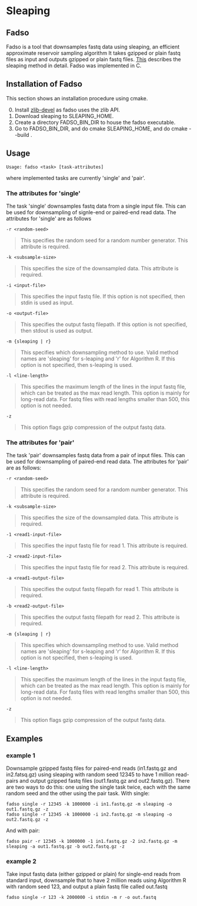 # Sleaping

## Fadso
Fadso is a tool that downsamples fastq data using sleaping, an efficient approximate reservoir sampling algorithm  It takes gzipped or plain fastq files as input and outputs gzipped or plain fastq files. [This](http://www.aaa.bbb.ccc) describes the sleaping method in detail.  Fadso was implemented in C.

## Installation of Fadso
This section shows an installation procedure using cmake. 

0. Install [zlib-devel](https://www.zlib.net/) as fadso uses the zlib API.
1. Download sleaping to SLEAPING_HOME.
2. Create a directory FADSO_BIN_DIR to house the fadso executable.
3. Go to FADSO_BIN_DIR, and do cmake SLEAPING_HOME, and do cmake --build .	
	

## Usage

	Usage: fadso <task> [task-attributes]
 where implemented tasks are currently 'single' and 'pair'.  
 
### The attributes for 'single'
The task 'single' downsamples fastq data from a single input file. This can be used for downsampling of signle-end or paired-end read data. The attributes for 'single' are as follows

	-r <random-seed>
>This specifies the random seed for a random number generator. This attribute is required.

	-k <subsample-size> 
>This specifies the size of the downsampled data. This attribute is required.

	-i <input-file>
> This specifies the input fastq file. If this option is not specified, then stdin is used as input.

	-o <output-file>
>This specifies the output fastq filepath. If this option is not specified, then stdout is used as output.

	-m {sleaping | r}
>This specifies which downsampling method to use. Valid method names are 'sleaping' for s-leaping and 'r' for Algorithm R. If this option is not specified, then s-leaping is used.

	-l <line-length>
>This specifies the maximum length of the lines in the input fastq file, which can be treated as the max read length. This option is mainly for long-read data. For fastq files with read lengths smaller than 500, this option is not needed.

	-z
>This option flags gzip compression of the output fastq data.

### The attributes for 'pair'

The task 'pair' downsamples fastq data from a pair of input files. This can be used for downsampling of paired-end read data. The attributes for 'pair' are as follows:

	-r <random-seed>
>This specifies the random seed for a random number generator. This attribute is required.

	-k <subsample-size> 
>This specifies the size of the downsampled data. This attribute is required.

	-1 <read1-input-file>
>This specifies the input fastq file for read 1. This attribute is required.

	-2 <read2-input-file>
>This specifies the input fastq file for read 2. This attribute is required.

	-a <read1-output-file>
>This specifies the output fastq filepath for read 1. This attribute is required.

	-b <read2-output-file>
>This specifies the output fastq filepath for read 2. This attribute is required.

	-m {sleaping | r}
>This specifies which downsampling method to use. Valid method names are 'sleaping' for s-leaping and 'r' for Algorithm R. If this option is not specified, then s-leaping is used.

	-l <line-length>
>This specifies the maximum length of the lines in the input fastq file, which can be treated as the max read length. This option is mainly for long-read data. For fastq files with read lengths smaller than 500, this option is not needed.

	-z
>This option flags gzip compression of the output fastq data.


## Examples

###  example 1
Downsample gzipped fastq files for paired-end reads (in1.fastq.gz and in2.fatsq.gz) using sleaping with random seed 12345 to have 1 million read-pairs and output gzipped fastq files (out1.fastq.gz and out2.fastq.gz). There are two ways to do this: one using the single task twice, each with the same random seed and the other using the pair task. With single:

	fadso single -r 12345 -k 1000000 -i in1.fastq.gz -m sleaping -o out1.fastq.gz -z
	fadso single -r 12345 -k 1000000 -i in2.fastq.gz -m sleaping -o out2.fastq.gz -z

And with pair:
	
	fadso pair -r 12345 -k 1000000 -1 in1.fastq.gz -2 in2.fastq.gz -m sleaping -a out1.fastq.gz -b out2.fastq.gz -z
 	
		
###  example 2
Take input fastq data (either gzipped or plain) for single-end reads from standard input, downsample that to have 2 million reads using Algorithm R with random seed 123, and output a plain fastq file called out.fastq

	fadso single -r 123 -k 2000000 -i stdin -m r -o out.fastq
	 	    


